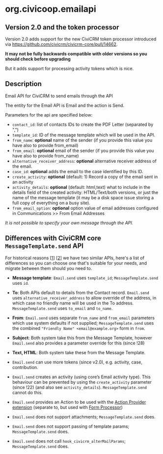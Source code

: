 # org.civicoop.emailapi

## Version 2.0 and the token processor
Version 2.0 adds support for the new CiviCRM token processor introduced via https://github.com/civicrm/civicrm-core/pull/14662.

**It may not be fully backwards compatible with older versions so you should check before upgrading**

But it adds support for processing activity tokens which is nice.

## Description

Email API for CiviCRM to send emails through the API

The entity for the Email API is Email and the action is Send.

Parameters for the api are specified below:
- `contact_id`: list of contacts IDs to create the PDF Letter (separated by ",")
- `template_id`: ID of the message template which will be used in the API.
- `from_name`: **optional** name of the sender (if you provide this value you have also to provide from_email)
- `from_email`: **optional** email of the sender (if you provide this value you have also to provide from_name)
- `alternative_receiver_address`: **optional** alternative receiver address of the email.
- `case_id`: **optional** adds the email to the case identified by this ID.
- `create_activity`: **optional** (default: 1) Record a copy of the email sent in an activity
- `activity_details`: **optional** (default: html,text) what to include in
  the details field of the created activity: HTML/Text/both versions, or
  just the name of the message template (it may be a disk space issue
  storing a full copy of everything on a busy site).
- `from_email_option`: **optional** option value of email addresses configured in Communications >> From Email Addresses

*It is not possible to specify your own message through the API.*


## Differences with CiviCRM core `MessageTemplate.send` API

For historical reasons
[[1](https://lab.civicrm.org/extensions/emailapi/-/issues/12)]
[[2](https://lab.civicrm.org/extensions/emailapi/-/issues/13)]
we have two similar APIs, here's a list of differences so you can choose one
that's suitable for your needs, and migrate between them should you need to.

- **Message template**: `Email.send` uses `template_id`; `MessageTemplate.send` uses `id`.

- **To**: Both APIs default to details from the Contact record. `Email.send` uses `alternative_receiver_address` to allow override of the address, in which case no friendly name will be used in the To address. `MessageTemplate.send` uses `to_email` and `to_name`.

- **From**: `Email.send` uses separate `from_name` and `from_email` parameters which use system defaults if not supplied; `MessageTemplate.send` uses the combined `"Friendly Name" <email@example.org>` form in `from`.

- **Subject**: Both system take this from the Message Template, however
  `Email.send` also provides a parameter override for this (since !28)

- **Text, HTML**: Both system take these from the Message Template.

- `Email.send` can use more tokens (since v2.0), e.g. activity, case, contribution.

- `Email.send` creates an activity (using core’s Email activity type).
  This behaviour can be prevented by using the `create_activity` parameter
  (since !22) (and also see `activity_details`). `MessageTemplate.send` cannot
  do this.

- `Email.send` provides an Action to be used with the [Action Provider extension](https://lab.civicrm.org/extensions/action-provider) (separate to, but used with [Form Processor](https://lab.civicrm.org/extensions/form-processor/))

- `Email.send` does not support attachments; `MessageTemplate.send` does.

- `Email.send` does not support passing of template params; `MessageTemplate.send` does.

- `Email.send` does not call `hook_civicrm_alterMailParams`; `MessageTemplate.send` does.




